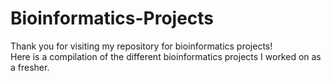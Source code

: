 # Bioinformatics-Projects
Thank you for visiting my repository for bioinformatics projects! 
<br>
Here is a compilation of the different bioinformatics projects I worked on as a fresher.
